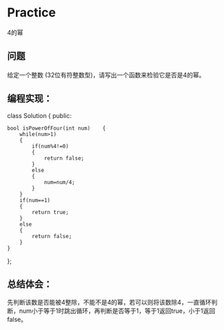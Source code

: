 # Practice
4的幂
## 问题
#### 
给定一个整数 (32位有符整数型)，请写出一个函数来检验它是否是4的幂。
## 编程实现：
class Solution {
public:

    bool isPowerOfFour(int num)    {
        while(num>1)
        {
            if(num%4!=0)
            {
                return false;
            }
            else
            {
                num=num/4;
            }
        }
        if(num==1)
        {
            return true;
        }
        else
        {
            return false;
        }
    }
};

## 总结体会：
先判断该数是否能被4整除，不能不是4的幂，若可以则将该数除4，一直循环判断，num小于等于1时跳出循环，再判断是否等于1，等于1返回true，小于1返回false。